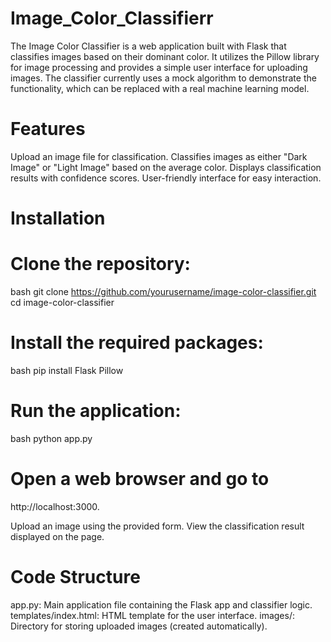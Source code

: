# Image_Color_Classifierr

The Image Color Classifier is a web application built with Flask that classifies images based on their dominant color. It utilizes the Pillow library for image processing and provides a simple user interface for uploading images. The classifier currently uses a mock algorithm to demonstrate the functionality, which can be replaced with a real machine learning model.

# Features
Upload an image file for classification.
Classifies images as either "Dark Image" or "Light Image" based on the average color.
Displays classification results with confidence scores.
User-friendly interface for easy interaction.

# Installation
# Clone the repository:
bash
git clone https://github.com/yourusername/image-color-classifier.git
cd image-color-classifier

# Install the required packages:
bash
pip install Flask Pillow

# Run the application:
bash
python app.py
# Open a web browser and go to 
http://localhost:3000.

Upload an image using the provided form.
View the classification result displayed on the page.

# Code Structure
app.py: Main application file containing the Flask app and classifier logic.
templates/index.html: HTML template for the user interface.
images/: Directory for storing uploaded images (created automatically).
